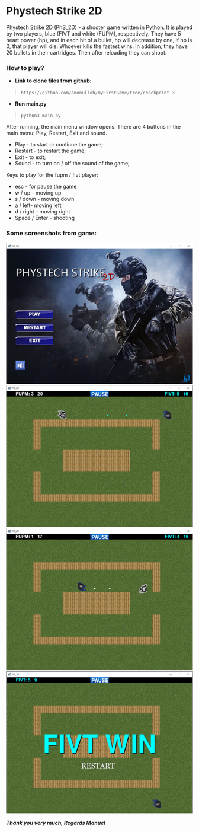 # Phystech Strike 2D


Phystech Strike 2D (PhS_2D) - a shooter game written in Python.
It is played by two players, blue (FIVT and white (FUPM), respectively.
They have 5 heart power (hp), and in each hit of a bullet,
hp will decrease by one, if hp is 0, that player will die.
Whoever kills the fastest wins. In addition, they have 20 bullets
in their cartridges. Then after reloading they can shoot.

 ### How to play?

+ **Link to clone files from github:**
> `https://github.com/amonulloh/myFirstGame/tree/checkpoint_3`
+ **Run main.py**
> `python3 main.py`

After running, the main menu window opens. There are 4 buttons in the main menu:
Play, Restart, Exit and sound.
+ Play - to start or continue the game;
+ Restart - to restart the game;
+ Exit - to exit;
+ Sound - to turn on / off the sound of the game;

Keys to play for the fupm / fivt player:
+ esc - for pause the game
+ w / up - moving up
+ s / down - moving down
+ a / left- moving left
+ d / right - moving right
+ Space / Enter - shooting

### Some screenshots from game:

![The beginning of the program.](./Screenshots/Screenshot_1.png)
![Playing time.](./Screenshots/Screenshot_2.png)
![Shooting players.](./Screenshots/Screenshot_3.png)
![Game over. FIVT win](./Screenshots/Screenshot_4.png)

***Thank you very much, Regards Manuel***

